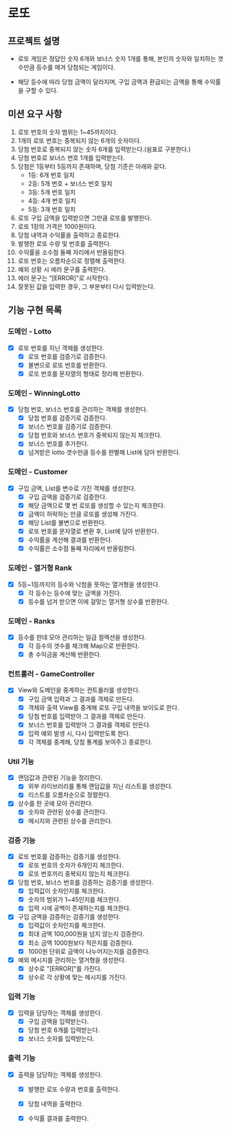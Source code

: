 # 로또

## 프로젝트 설명
- 로또 게임은 정답인 숫자 6개와 보너스 숫자 1개를 통해,
본인의 숫자와 일치하는 갯수만큼 등수를 매겨 당첨되는 게임이다.

- 해당 등수에 따라 당첨 금액이 달라지며,
구입 금액과 환급되는 금액을 통해 수익률을 구할 수 있다.

## 미션 요구 사항
1. 로또 번호의 숫자 범위는 1~45까지이다.
2. 1개의 로또 번호는 중복되지 않는 6개의 숫자이다.
3. 당첨 번호로 중복되지 않는 숫자 6개를 입력받는다.(쉼표로 구분한다.)
4. 당첨 번호로 보너스 번호 1개를 입력받는다.
5. 당첨은 1등부터 5등까지 존재하며, 당첨 기준은 아래와 같다.
   - 1등: 6개 번호 일치
   - 2등: 5개 번호 + 보너스 번호 일치
   - 3등: 5개 번호 일치
   - 4등: 4개 번호 일치
   - 5등: 3개 번호 일치
6. 로또 구입 금액을 입력받으면 그만큼 로또를 발행한다.
7. 로또 1장의 가격은 1000원이다.
8. 당첨 내역과 수익률을 출력하고 종료한다.
9. 발행한 로또 수량 및 번호를 출력한다.
10. 수익률을 소수점 둘째 자리에서 반올림한다.
11. 로또 번호는 오름차순으로 정렬해 출력한다.
12. 예외 상황 시 에러 문구를 출력한다.
13. 에러 문구는 "[ERROR]"로 시작한다.
14. 잘못된 값을 입력한 경우, 그 부분부터 다시 입력받는다.


## 기능 구현 목록
### 도메인 - Lotto
- [x] 로또 번호를 지닌 객체를 생성한다.
  - [x] 로또 번호를 검증기로 검증한다.
  - [x] 불변으로 로또 번호를 반환한다.
  - [x] 로또 번호를 문자열의 형태로 정리해 반환한다.

### 도메인 - WinningLotto
- [x] 당첨 번호, 보너스 번호를 관리하는 객체를 생성한다.
  - [x] 당첨 번호를 검증기로 검증한다.
  - [x] 보너스 번호를 검증기로 검증한다.
  - [x] 당첨 번호와 보너스 번호가 중복되지 않는지 체크한다.
  - [x] 보너스 번호를 추가한다.
  - [x] 넘겨받은 lotto 갯수만큼 등수를 판별해 List에 담아 반환한다.

### 도메인 - Customer
- [x] 구입 금액, List<Lotto>를 변수로 가진 객체를 생성한다.
  - [x] 구입 금액을 검증기로 검증한다.
  - [x] 해당 금액으로 몇 번 로또를 생성할 수 있는지 체크한다.
  - [x] 금액이 허락하는 만큼 로또를 생성해 가진다.
  - [x] 해당 List를 불변으로 반환한다.
  - [x] 로또 번호를 문자열로 변환 후, List에 담아 반환한다.
  - [x] 수익률을 계산해 결과를 반환한다.
  - [x] 수익률은 소수점 둘째 자리에서 반올림한다.

### 도메인 - 열거형 Rank
- [x] 5등~1등까지의 등수와 낙첨을 뜻하는 열거형을 생성한다.
  - [x] 각 등수는 등수에 맞는 금액을 가진다.
  - [x] 등수를 넘겨 받으면 이에 걸맞는 열거형 상수를 반환한다.

### 도메인 - Ranks
- [x] 등수를 한데 모아 관리하는 일급 컬렉션을 생성한다.
  - [x] 각 등수의 갯수를 체크해 Map으로 반환한다.
  - [x] 총 수익금을 계산해 반환한다.

### 컨트롤러 - GameController
- [x] View와 도메인을 중계하는 컨트롤러를 생성한다.
  - [x] 구입 금액 입력과 그 결과를 객체로 만든다.
  - [x] 객체와 출력 View를 중계해 로또 구입 내역을 보이도로 한다.
  - [x] 당첨 번호를 입력받아 그 결과를 객체로 만든다.
  - [x] 보너스 번호를 입력받아 그 결과를 객체로 만든다.
  - [x] 입력 예외 발생 시, 다시 입력받도록 한다.
  - [x] 각 객체를 중계해, 당첨 통계를 보여주고 종료한다.

### Util 기능
- [x] 랜덤값과 관련된 기능을 정리한다.
  - [x] 외부 라이브러리를 통해 랜덤값을 지닌 리스트를 생성한다.
  - [x] 리스트를 오름차순으로 정렬한다.

- [x] 상수를 한 곳에 모아 관리한다.
  - [x] 숫자와 관련된 상수를 관리한다.
  - [x] 메시지와 관련된 상수를 관리한다.

### 검증 기능
- [x] 로또 번호를 검증하는 검증기를 생성한다.
  - [x] 로또 번호의 숫자가 6개인지 체크한다.
  - [x] 로또 번호끼리 중복되지 않는지 체크한다.

- [x] 당첨 번호, 보너스 번호를 검증하는 검증기를 생성한다.
  - [x] 입력값이 숫자인지를 체크한다.
  - [x] 숫자의 범위가 1~45인지를 체크한다.
  - [x] 입력 시에 공백이 존재하는지를 체크한다.

- [x] 구입 금액을 검증하는 검증기를 생성한다.
  - [x] 입력값이 숫자인지를 체크한다.
  - [x] 최대 금액 100,000원을 넘지 않는지 검증한다.
  - [x] 최소 금액 1000원보다 적은지를 검증한다.
  - [x] 1000원 단위로 금액이 나누어지는지를 검증한다.

- [x] 예외 메시지를 관리하는 열거형을 생성한다.
  - [x] 상수로 "[ERROR]"를 가진다.
  - [x] 상수로 각 상황에 맞는 메시지를 가진다.

### 입력 기능
- [x] 입력을 담당하는 객체를 생성한다.
  - [x] 구입 금액을 입력받는다.
  - [x] 당첨 번호 6개를 입력받는다.
  - [x] 보너스 숫자를 입력받는다.

### 출력 기능
- [x] 출력을 담당하는 객체를 생성한다.
    - [x] 발행한 로또 수량과 번호를 출력한다.
    - [x] 당첨 내역을 출력한다.
    - [x] 수익률 결과를 출력한다.



